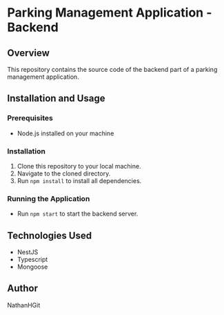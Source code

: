# Parking Management Application - Backend

## Overview

This repository contains the source code of the backend part of a parking management application.

## Installation and Usage

### Prerequisites

- Node.js installed on your machine

### Installation

1. Clone this repository to your local machine.
2. Navigate to the cloned directory.
3. Run `npm install` to install all dependencies.

### Running the Application

- Run `npm start` to start the backend server.

## Technologies Used

- NestJS
- Typescript
- Mongoose

## Author

NathanHGit
